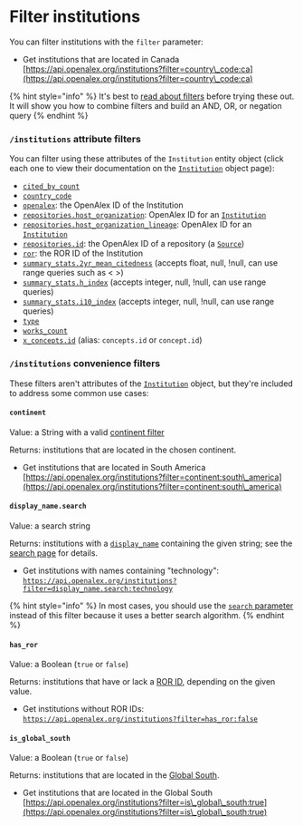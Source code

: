 # Filter institutions

You can filter institutions with the `filter` parameter:

* Get institutions that are located in Canada\
  [https://api.openalex.org/institutions?filter=country\_code:ca](https://api.openalex.org/institutions?filter=country\_code:ca)

{% hint style="info" %}
It's best to [read about filters](../../how-to-use-the-api/get-lists-of-entities/filter-entity-lists.md) before trying these out. It will show you how to combine filters and build an AND, OR, or negation query
{% endhint %}

### `/institutions` attribute filters

You can filter using these attributes of the `Institution` entity object (click each one to view their documentation on the [`Institution`](institution-object.md) object page):

* [`cited_by_count`](institution-object.md#cited\_by\_count)
* [`country_code`](institution-object.md#country\_code)
* [`openalex`](institution-object.md#id): the OpenAlex ID of the Institution
* [`repositories.host_organization`](institution-object.md#repositories): OpenAlex ID for an [`Institution`](README.md)
* [`repositories.host_organization_lineage`](institution-object.md#repositories): OpenAlex ID for an [`Institution`](README.md)
* [`repositories.id`](institution-object.md#repositories): the OpenAlex ID of a repository (a [`Source`](../sources/README.md))
* [`ror`](institution-object.md#ror): the ROR ID of the Institution
* [`summary_stats.2yr_mean_citedness`](institution-object.md#summary_stats) (accepts float, null, !null, can use range queries such as < >)
* [`summary_stats.h_index`](institution-object.md#summary_stats) (accepts integer, null, !null, can use range queries)
* [`summary_stats.i10_index`](institution-object.md#summary_stats) (accepts integer, null, !null, can use range queries)
* [`type`](institution-object.md#type)
* [`works_count`](institution-object.md#works\_count)
* [`x_concepts.id`](institution-object.md#x\_concepts) (alias: `concepts.id` or `concept.id`)

### `/institutions` convenience filters

These filters aren't attributes of the [`Institution`](institution-object.md) object, but they're included to address some common use cases:

#### `continent`

Value: a String with a valid [continent filter](../geo/continents.md#filter-by-continent)

Returns: institutions that are located in the chosen continent.

* Get institutions that are located in South America\
  [https://api.openalex.org/institutions?filter=continent:south\_america](https://api.openalex.org/institutions?filter=continent:south\_america)

#### `display_name.search`

Value: a search string

Returns: institutions with a [`display_name`](institution-object.md#display\_name) containing the given string; see the [search page](search-institutions.md#search-a-specific-field) for details.

* Get institutions with names containing "technology":\
  [`https://api.openalex.org/institutions?filter=display_name.search:technology`](https://api.openalex.org/institutions?filter=display\_name.search:technology)

{% hint style="info" %}
In most cases, you should use the [`search` parameter](search-publishers.md) instead of this filter because it uses a better search algorithm.
{% endhint %}

#### `has_ror`

Value: a Boolean (`true` or `false`)

Returns: institutions that have or lack a [ROR ID](institution-object.md#ror), depending on the given value.

* Get institutions without ROR IDs:\
  [`https://api.openalex.org/institutions?filter=has_ror:false`](https://api.openalex.org/institutions?filter=has\_ror:false)

#### `is_global_south`

Value: a Boolean (`true` or `false`)

Returns: institutions that are located in the [Global South](../geo/regions.md#global-south).

* Get institutions that are located in the Global South\
  [https://api.openalex.org/institutions?filter=is\_global\_south:true](https://api.openalex.org/institutions?filter=is\_global\_south:true)
